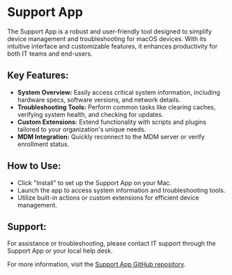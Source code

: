 <!--support app macos management troubleshooting-->
# Support App  

The Support App is a robust and user-friendly tool designed to simplify device management and troubleshooting for macOS devices. With its intuitive interface and customizable features, it enhances productivity for both IT teams and end-users.

## Key Features:

- **System Overview:** Easily access critical system information, including hardware specs, software versions, and network details.  
- **Troubleshooting Tools:** Perform common tasks like clearing caches, verifying system health, and checking for updates.  
- **Custom Extensions:** Extend functionality with scripts and plugins tailored to your organization's unique needs.  
- **MDM Integration:** Quickly reconnect to the MDM server or verify enrollment status.  

## How to Use:
- Click "Install" to set up the Support App on your Mac.  
- Launch the app to access system information and troubleshooting tools.  
- Utilize built-in actions or custom extensions for efficient device management.  

## Support:
For assistance or troubleshooting, please contact IT support through the Support App or your local help desk.  

For more information, visit the [Support App GitHub repository](https://github.com/root3nl/SupportApp).
